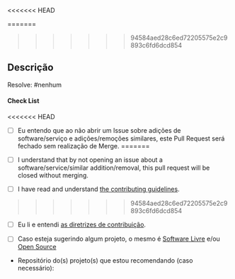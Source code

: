 <<<<<<< HEAD
<!-- FAVOR LER NOSSO CÓDIGO DE CONDUTA (https://github.com/PrivacidadeDigital/privacidade.digital/blob/master/.github/CODE_OF_CONDUCT.md) E DIRETRIZES DE CONTRIBUIÇÃO (https://github.com/PrivacidadeDigital/privacidade.digital/blob/master/.github/CONTRIBUTING.md) ANTES DE PUBLICAR ESTE PULL REQUEST -->
=======
<!-- PLEASE READ OUR CODE OF CONDUCT (https://wiki.privacytools.io/view/PrivacyTools:Code_of_Conduct) AND CONTRIBUTING GUIDELINES (https://github.com/privacytools/privacytools.io/blob/master/.github/CONTRIBUTING.md) BEFORE SUBMITTING -->
>>>>>>> 94584aed28c6ed72205575e2c9893c6fd6dcd854

## Descrição

Resolve: #nenhum <!-- O link para o Issue resolvido por este pull request. Deve existir um Issue de discussão aqui no GitHub antes que um Pull Request de sugestão de software/serviço possa ser considerado para Merge -->

#### Check List <!-- Favor adicionar um em cada caixa abaixo, dessa forma: [x] -->

<<<<<<< HEAD
- [ ] Eu entendo que ao não abrir um Issue sobre adições de software/serviço e adições/remoções similares, este Pull Request será fechado sem realização de Merge.
=======
- [ ] I understand that by not opening an issue about a software/service/similar addition/removal, this pull request will be closed without merging.

- [ ] I have read and understand [the contributing guidelines](https://github.com/privacytools/privacytools.io/blob/master/.github/CONTRIBUTING.md).
>>>>>>> 94584aed28c6ed72205575e2c9893c6fd6dcd854

- [ ] Eu li e entendi [as diretrizes de contribuição](https://github.com/PrivacidadeDigital/privacidade.digital/blob/master/.github/CONTRIBUTING.md).

- [ ] Caso esteja sugerindo algum projeto, o mesmo é [Software Livre](https://en.wikipedia.org/wiki/Free_software) e/ou [Open Source](https://en.wikipedia.org/wiki/Open-source_software)

* Repositório do(s) projeto(s) que estou recomendando (caso necessário):
